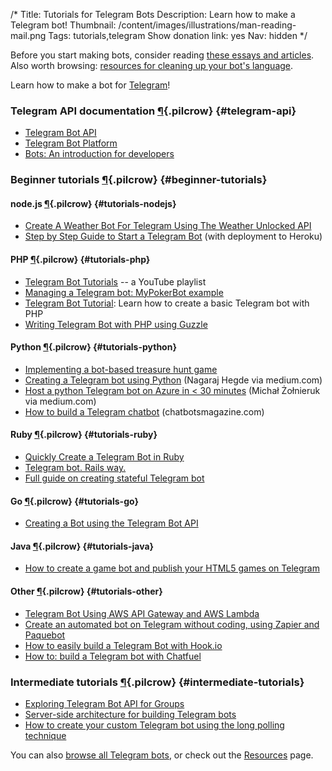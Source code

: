 /*
Title: Tutorials for Telegram Bots
Description: Learn how to make a Telegram bot!
Thumbnail: /content/images/illustrations/man-reading-mail.png
Tags: tutorials,telegram
Show donation link: yes
Nav: hidden
*/

<div class="note">
  <p>
    Before you start making bots, consider reading <a href="/articles/essays">these essays and articles</a>. Also worth browsing: <a href="/resources/libraries-frameworks/#language">resources for cleaning up your bot's language</a>.
  </p>
</div>

Learn how to make a bot for [Telegram](https://telegram.org/)!

### Telegram API documentation [¶](#telegram-api){.pilcrow} {#telegram-api}
- [Telegram Bot API](https://core.telegram.org/bots/api)
- [Telegram Bot Platform](https://telegram.org/blog/bot-revolution)
- [Bots: An introduction for developers](https://core.telegram.org/bots)


### Beginner tutorials [¶](#beginner-tutorials){.pilcrow} {#beginner-tutorials}


#### node.js [¶](#tutorials-nodejs){.pilcrow} {#tutorials-nodejs}

- [Create A Weather Bot For Telegram Using The Weather Unlocked API](http://www.3scale.net/2016/02/create-a-weather-bot-for-telegram/)
- [Step by Step Guide to Start a Telegram Bot](https://medium.com/@tcguy/step-by-step-guide-to-start-a-telegram-bot-34cd05aca71b) (with deployment to Heroku)

#### PHP [¶](#tutorials-php){.pilcrow} {#tutorials-php}

- [Telegram Bot Tutorials](https://www.youtube.com/playlist?list=PLZI3P0VZBj6Hilx7Z-m1jMub2wZwxP5dO) -- a YouTube playlist
- [Managing a Telegram bot: MyPokerBot example](https://chatbotsmagazine.com/managing-a-telegram-bot-mypokerbot-example-d864f93a03bc)
- [Telegram Bot Tutorial](http://robot.onscreengroup.com/telegram-bot-tutorial/): Learn how to create a basic Telegram bot with PHP
- [Writing Telegram Bot with PHP using Guzzle](http://www.maastaar.net/php/telegram%20bot/2016/01/16/writing-telegram-bot-with-php-using-guzzle/)


#### Python [¶](#tutorials-python){.pilcrow} {#tutorials-python}

- [Implementing a bot-based treasure hunt game](https://medium.com/convcomp2016/implementing-a-bot-based-treasure-hunt-game-d20199c428c4)
- [Creating a Telegram bot using Python](https://medium.com/@ngrjs/creating-a-telegram-bot-using-python-9d11a43a8d2) (Nagaraj Hegde via medium.com)
- [Host a python Telegram bot on Azure in < 30 minutes](https://medium.com/@miszu/host-a-python-telegram-bot-using-azure-in-30-minutes-58f246cedf23) (Michał Żołnieruk via medium.com)
- [How to build a Telegram chatbot](https://chatbotsmagazine.com/how-to-build-a-telegram-chatbot-3e0bc810f5c6) (chatbotsmagazine.com)

#### Ruby [¶](#tutorials-ruby){.pilcrow} {#tutorials-ruby}

- [Quickly Create a Telegram Bot in Ruby](http://www.sitepoint.com/quickly-create-a-telegram-bot-in-ruby/)
- [Telegram bot. Rails way.](https://medium.com/@maxmelentiev/telegram-bot-rails-way-7e050d5dddbd)
- [Full guide on creating stateful Telegram bot](https://medium.com/@MaximAbramchuk/full-guide-on-creating-statefull-telegram-bot-523def0a7930)

#### Go [¶](#tutorials-go){.pilcrow} {#tutorials-go}

- [Creating a Bot using the Telegram Bot API](https://medium.com/@IndianGuru/creating-a-bot-using-the-telegram-bot-api-5d3caed3266d)

#### Java [¶](#tutorials-java){.pilcrow} {#tutorials-java}

- [How to create a game bot and publish your HTML5 games on Telegram](https://blog.ludei.com/how-to-create-a-game-bot-and-publish-your-html5-games-on-telegram/)

#### Other [¶](#tutorials-other){.pilcrow} {#tutorials-other}

- [Telegram Bot Using AWS API Gateway and AWS Lambda](https://lesterchan.net/blog/2016/03/11/telegram-bot-using-aws-api-gateway-and-aws-lambda/)
- [Create an automated bot on Telegram without coding, using Zapier and Paquebot](https://medium.com/chatfuel-blog/how-to-create-an-automated-bot-on-telegram-without-coding-using-zapier-and-paquebot-5a635a3b867b)
- [How to easily build a Telegram Bot with Hook.io](https://unnikked.ga/build-telegram-bot-hook-io)
- [How to: build a Telegram bot with Chatfuel](https://dinfografia.wordpress.com/2016/08/21/how-to-build-a-telegram-bot-with-chatfuel/)


### Intermediate tutorials [¶](#intermediate-tutorials){.pilcrow} {#intermediate-tutorials}

- [Exploring Telegram Bot API for Groups](https://unnikked.ga/exploring-bot-group-api)
- [Server-side architecture for building Telegram bots](https://medium.com/@JonathanZWhite/server-side-infrastructure-when-bots-invade-a2252e9d4bc9)
- [How to create your custom Telegram bot using the long polling technique](https://unnikked.ga/how-to-create-your-custom-telegram-bot-using-the-long-polling-technique/)

You can also [browse all Telegram bots](/tag/telegrambot), or check out the [Resources](/resources/telegram-bots) page.
